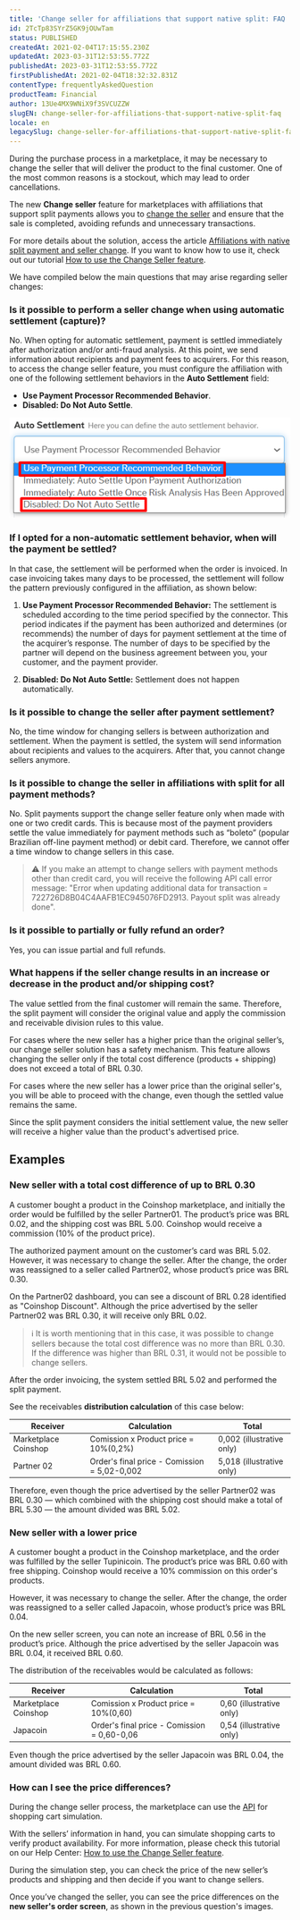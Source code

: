 ```yaml
---
title: 'Change seller for affiliations that support native split: FAQ '
id: 2TcTp83SYrZ5GK9jOUwTam
status: PUBLISHED
createdAt: 2021-02-04T17:15:55.230Z
updatedAt: 2023-03-31T12:53:55.772Z
publishedAt: 2023-03-31T12:53:55.772Z
firstPublishedAt: 2021-02-04T18:32:32.831Z
contentType: frequentlyAskedQuestion
productTeam: Financial
author: 13Ue4MX9WNiX9f3SVCUZZW
slugEN: change-seller-for-affiliations-that-support-native-split-faq
locale: en
legacySlug: change-seller-for-affiliations-that-support-native-split-faq
---
```


During the purchase process in a marketplace, it may be necessary to change the seller that will deliver the product to the final customer. One of the most common reasons is a stockout, which may lead to order cancellations.

The new __Change seller__ feature for marketplaces with affiliations that support split payments allows you to [change the seller](https://help.vtex.com/en/tutorial/veja-como-utilizar-o-change-seller--5TBAwO2kOAMw44uyaaQMQO?&utm_source=autocomplete) and ensure that the sale is completed, avoiding refunds and unnecessary transactions.

For more details about the solution, access the article [Affiliations with native split payment and seller change](https://help.vtex.com/en/announcements/afiliacoes-com-split-nativo-e-alteracao-de-seller?utm_source=newsletter-pt&utm_medium=email-text&utm_campaign=jan-2021%0A%0Aletter-pt&utm_medium=email-text&utm_campaign=jan-2021%0A%0A). If you want to know how to use it, check out our tutorial [How to use the Change Seller feature](https://help.vtex.com/en/tutorial/veja-como-utilizar-o-change-seller--5TBAwO2kOAMw44uyaaQMQO?&utm_source=autocomplete).

We have compiled below the main questions that may arise regarding seller changes:

### Is it possible to perform a seller change when using automatic settlement (capture)?

No. When opting for automatic settlement, payment is settled immediately after authorization and/or anti-fraud analysis. At this point, we send information about recipients and payment fees to acquirers. 
For this reason, to access the change seller feature, you must configure the affiliation with one of the following settlement behaviors in the __Auto Settlement__ field:

- __Use Payment Processor Recommended Behavior__.
- __Disabled: Do Not Auto Settle__.

![AutoSettlement](https://raw.githubusercontent.com/vtexdocs/help-center-content/refs/heads/main/docs/en/faq/Financial/change-seller-for-affiliations-that-support-native-split-faq_1.png)

### If I opted for a non-automatic settlement behavior, when will the payment be settled?

In that case, the settlement will be performed when the order is invoiced. In case invoicing takes many days to be processed, the settlement will follow the pattern previously configured in the affiliation, as shown below:

1. __Use Payment Processor Recommended Behavior:__ The settlement is scheduled according to the time period specified by the connector. This period indicates if the payment has been authorized and determines (or recommends) the number of days for payment settlement at the time of the acquirer’s response. The number of days to be specified by the partner will depend on the business agreement between you, your customer, and the payment provider.

2. __Disabled: Do Not Auto Settle:__ Settlement does not happen automatically.

### Is it possible to change the seller after payment settlement?

No, the time window for changing sellers is between authorization and settlement.
When the payment is settled, the system will send information about recipients and values to the acquirers. After that, you cannot change sellers anymore.

### Is it possible to change the seller in affiliations with split for all payment methods?

No. Split payments support the change seller feature only when made with one or two credit cards. This is because most of the payment providers settle the value immediately for payment methods such as “boleto” (popular Brazilian off-line payment method) or debit card. Therefore, we cannot offer a time window to change sellers in this case. 

> ⚠️ If you make an attempt to change sellers with payment methods other than credit card, you will receive the following API call error message: "Error when updating additional data for transaction = 722726D8B04C4AAFB1EC945076FD2913. Payout split was already done".

### Is it possible to partially or fully refund an order?

Yes, you can issue partial and full refunds.

### What happens if the seller change results in an increase or decrease in the product and/or shipping cost?

The value settled from the final customer will remain the same. Therefore, the split payment will consider the original value and apply the commission and receivable division rules to this value.

For cases where the new seller has a higher price than the original seller’s, our change seller solution has a safety mechanism. This feature allows changing the seller only if the total cost difference (products + shipping) does not exceed a total of BRL 0.30.

For cases where the new seller has a lower price than the original seller's, you will be able to proceed with the change, even though the settled value remains the same.

Since the split payment considers the initial settlement value, the new seller will receive a higher value than the product's advertised price.

## Examples

### New seller with a total cost difference of up to BRL 0.30

A customer bought a product in the Coinshop marketplace, and initially the order would be fulfilled by the seller Partner01. The product’s price was BRL 0.02, and the shipping cost was BRL 5.00. Coinshop would receive a commission (10% of the product price).

The authorized payment amount on the customer’s card was BRL 5.02.
However, it was necessary to change the seller. After the change, the order was reassigned to a seller called Partner02, whose product’s price was BRL 0.30.

On the Partner02 dashboard, you can see a discount of BRL 0.28 identified as "Coinshop Discount". Although the price advertised by the seller Partner02 was BRL 0.30, it will receive only BRL 0.02.

> ℹ️ It is worth mentioning that in this case, it was possible to change sellers because the total cost difference was no more than BRL 0.30. If the difference was higher than BRL 0.31, it would not be possible to change sellers.

After the order invoicing, the system settled BRL 5.02 and performed the split payment.

See the receivables __distribution calculation__ of this case below:

| Receiver     | Calculation     | Total     |
| ---------- | ---------- | ---------- |
| Marketplace Coinshop      | Comission x Product price = 10%(0,2%)       | 0,002 (illustrative only)       |
| Partner 02       | Order's final price - Comission = 5,02-0,002       | 5,018 (illustrative only)       |

Therefore, even though the price advertised by the seller Partner02 was BRL 0.30 — which combined with the shipping cost should make a total of BRL 5.30 — the amount divided was BRL 5.02.

### New seller with a lower price

A customer bought a product in the Coinshop marketplace, and the order was fulfilled by the seller Tupinicoin. The product’s price was BRL 0.60 with free shipping. Coinshop would receive a 10% commission on this order's products.

However, it was necessary to change the seller. After the change, the order was reassigned to a seller called Japacoin, whose product’s price was BRL 0.04.

On the new seller screen, you can note an increase of BRL 0.56 in the product’s price. Although the price advertised by the seller Japacoin was BRL 0.04, it received BRL 0.60.

The distribution of the receivables would be calculated as follows:

| Receiver     | Calculation     | Total     |
| ---------- | ---------- | ---------- |
| Marketplace Coinshop       | Comission x Product price = 10%(0,60)        | 0,60 (illustrative only)      |
| Japacoin       | Order's final price - Comission = 0,60-0,06      | 0,54 (illustrative only)       |

Even though the price advertised by the seller Japacoin was BRL 0.04, the amount divided was BRL 0.60.

### How can I see the price differences?

During the change seller process, the marketplace can use the [API](https://help.vtex.com/en/tutorial/veja-como-utilizar-o-change-seller--5TBAwO2kOAMw44uyaaQMQO?&utm_source=autocomplete) for shopping cart simulation. 

With the sellers’ information in hand, you can simulate shopping carts to verify product availability. For more information, please check this tutorial on our Help Center: [How to use the Change Seller feature](https://help.vtex.com/en/tutorial/veja-como-utilizar-o-change-seller--5TBAwO2kOAMw44uyaaQMQO?&utm_source=autocomplete).

During the simulation step, you can check the price of the new seller’s products and shipping and then decide if you want to change sellers.

Once you’ve changed the seller, you can see the price differences on the __new seller's order screen__, as shown in the previous question's images.

